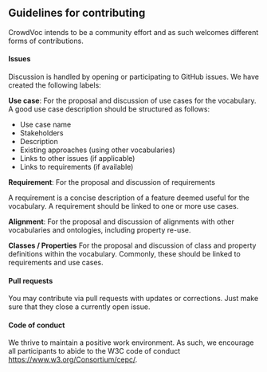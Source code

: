 ## Guidelines for contributing

CrowdVoc intends to be a community effort and as such welcomes different forms of contributions.

#### Issues
Discussion is handled by opening or participating to GitHub issues. We have created the following labels:


**Use case**: For the proposal and discussion of use cases for the vocabulary.
A good use case description should be structured as follows:

- Use case name
- Stakeholders
- Description
- Existing approaches (using other vocabularies)
- Links to other issues (if applicable)
- Links to requirements (if available)

**Requirement**: For the proposal and discussion of requirements 

A requirement is a concise description of a feature deemed useful for the vocabulary. A requirement should be linked to one or more use cases.


**Alignment**: For the proposal and discussion of alignments with other vocabularies and ontologies, including property re-use.


**Classes / Properties** For the proposal and discussion of class and property definitions within the vocabulary. Commonly, these should be linked to requirements and use cases.

#### Pull requests

You may contribute via pull requests with updates or corrections. Just make sure that they close a currently open issue.


#### Code of conduct

We thrive to maintain a positive work environment. As such, we encourage all participants to abide to the W3C code of conduct https://www.w3.org/Consortium/cepc/.
